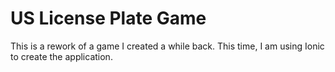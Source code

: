 # US License Plate Game

This is a rework of a game I created a while back. This time, I am using Ionic to create the application.
